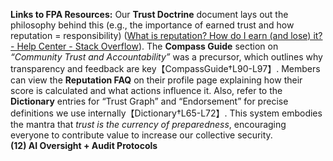 **Links to FPA Resources:** Our **Trust Doctrine** document lays out the philosophy behind this (e.g., the importance of earned trust and how reputation = responsibility) ([What is reputation? How do I earn (and lose) it? - Help Center - Stack Overflow](https://stackoverflow.com/help/whats-reputation#:~:text=Reputation%20is%20a%20rough%20measurement,this%20site%3B%20the%20community%20does)). The **Compass Guide** section on _“Community Trust and Accountability”_ was a precursor, which outlines why transparency and feedback are key【CompassGuide†L90-L97】. Members can view the **Reputation FAQ** on their profile page explaining how their score is calculated and what actions influence it. Also, refer to the **Dictionary** entries for “Trust Graph” and “Endorsement” for precise definitions we use internally【Dictionary†L65-L72】. This system embodies the mantra that _trust is the currency of preparedness_, encouraging everyone to contribute value to increase our collective security.  
**(12) AI Oversight + Audit Protocols**